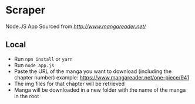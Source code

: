 # Scraper
Node.JS App
Sourced from *http://www.mangareader.net/*

## Local
* Run ```npm install``` or ```yarn```
* Run ```node app.js```
* Paste the URL of the manga you want to download (including the chapter number)
            example: https://www.mangareader.net/one-piece/941
* The img files for that chapter will be retrieved
* Manga will be downloaded in a new folder with the name of the manga in the root
